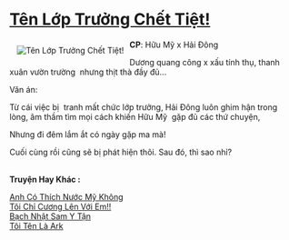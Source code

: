 <a href="https://utruyen.com/ten-lop-truong-chet-tiet/19296/" title="Tên Lớp Trưởng Chết Tiệt!"><h1>Tên Lớp Trưởng Chết Tiệt!</h1></a><div style="display:table"><img align="right" style="float: left; padding: 10px;" src="https://utruyen.com/images/story/200x260/ten-lop-truong-chet-tiet.jpg" alt="Tên Lớp Trưởng Chết Tiệt!"><b>CP</b>: Hữu Mỹ x Hải Đông<p></p>Dương quang công x xấu tính thụ, thanh xuân vườn trường  nhưng thịt thà đầy đủ...<p></p>Văn án: <p></p>Từ cái việc bị  tranh mất chức lớp trưởng, Hải Đông luôn ghim hận trong lòng, âm thầm tìm mọi cách khiến Hữu Mỹ  gặp đủ các thứ chuyện, <p></p>Nhưng đi đêm lắm ắt có ngày gặp ma mà!<p></p>Cuối cùng rồi cũng sẽ bị phát hiện thôi. Sau đó, thì sao nhỉ? </div><p><br><b>Truyện Hay Khác :</b></p><a href="https://utruyen.com/anh-co-thich-nuoc-my-khong/9345/" alt="Anh Có Thích Nước Mỹ Không">Anh Có Thích Nước Mỹ Không</a><br/><a href="https://github.com/quanluxury/ngontinhhot/tree/master/truyenhay/16967/" alt="Tôi Chỉ Cương Lên Với Em!!">Tôi Chỉ Cương Lên Với Em!!</a><br/><a href="https://github.com/quanluxury/ngontinhhot/tree/master/truyenhay/21013/" alt="Bạch Nhật Sam Y Tận">Bạch Nhật Sam Y Tận</a><br/><a href="https://github.com/quanluxury/truyenhot/tree/master/truyenhay/16030/" alt="Tôi Tên Là Ark">Tôi Tên Là Ark</a><br/>